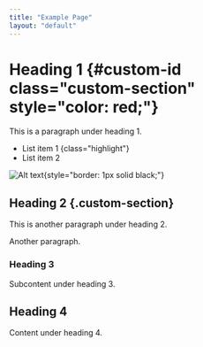```yaml
---
title: "Example Page"
layout: "default"
---
```


<style>
    .highlight {
        background-color: yellow;
    }
    </style>

# Heading 1 {#custom-id class="custom-section" style="color: red;"}
This is a paragraph under heading 1.

- List item 1 {class="highlight"}
- List item 2

![Alt text](image.jpeg){style="border: 1px solid black;"}

## Heading 2 {.custom-section}
This is another paragraph under heading 2.

Another paragraph.

### Heading 3 
Subcontent under heading 3.

## Heading 4
Content under heading 4.
